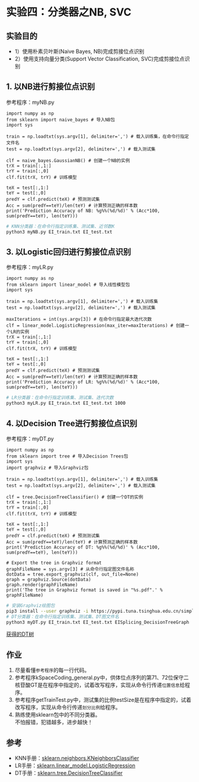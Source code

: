 # 实验四：分类器之NB, SVC

## 实验目的
* 1）使用朴素贝叶斯(Naive Bayes, NB)完成剪接位点识别
* 2）使用支持向量分类(Support Vector Classification, SVC)完成剪接位点识别

## 1. 以NB进行剪接位点识别
参考程序：myNB.py
```python3
import numpy as np
from sklearn import naive_bayes # 导入NB包
import sys

train = np.loadtxt(sys.argv[1], delimiter=',') # 载入训练集，在命令行指定文件名
test = np.loadtxt(sys.argv[2], delimiter=',') # 载入测试集

clf = naive_bayes.GaussianNB() # 创建一个NB的实例
trX = train[:,1:]
trY = train[:,0]
clf.fit(trX, trY) # 训练模型

teX = test[:,1:]
teY = test[:,0]
predY = clf.predict(teX) # 预测测试集
Acc = sum(predY==teY)/len(teY) # 计算预测正确的样本数
print('Prediction Accuracy of NB: %g%%(%d/%d)' % (Acc*100, sum(predY==teY), len(teY)))
```

```bash
# KNN分类器：在命令行指定训练集、测试集、近邻数K
python3 myNB.py EI_train.txt EI_test.txt
```

## 3. 以Logistic回归进行剪接位点识别
参考程序：myLR.py
```python3
import numpy as np
from sklearn import linear_model # 导入线性模型包
import sys

train = np.loadtxt(sys.argv[1], delimiter=',') # 载入训练集
test = np.loadtxt(sys.argv[2], delimiter=',') # 载入测试集

maxIterations = int(sys.argv[3]) # 在命令行指定最大迭代次数
clf = linear_model.LogisticRegression(max_iter=maxIterations) # 创建一个LR的实例
trX = train[:,1:]
trY = train[:,0]
clf.fit(trX, trY) # 训练模型

teX = test[:,1:]
teY = test[:,0]
predY = clf.predict(teX) # 预测测试集
Acc = sum(predY==teY)/len(teY) # 计算预测正确的样本数
print('Prediction Accuracy of LR: %g%%(%d/%d)' % (Acc*100, sum(predY==teY), len(teY)))
```

```bash
# LR分类器：在命令行指定训练集、测试集、迭代次数
python3 myLR.py EI_train.txt EI_test.txt 1000
```

## 4. 以Decision Tree进行剪接位点识别
参考程序：myDT.py
```python3
import numpy as np
from sklearn import tree # 导入Decision Trees包
import sys
import graphviz # 导入Graphviz包

train = np.loadtxt(sys.argv[1], delimiter=',') # 载入训练集
test = np.loadtxt(sys.argv[2], delimiter=',') # 载入测试集

clf = tree.DecisionTreeClassifier() # 创建一个DT的实例
trX = train[:,1:]
trY = train[:,0]
clf.fit(trX, trY) # 训练模型

teX = test[:,1:]
teY = test[:,0]
predY = clf.predict(teX) # 预测测试集
Acc = sum(predY==teY)/len(teY) # 计算预测正确的样本数
print('Prediction Accuracy of DT: %g%%(%d/%d)' % (Acc*100, sum(predY==teY), len(teY)))

# Export the tree in Graphviz format
graphFileName = sys.argv[3] # 从命令行指定图文件名称
dotData = tree.export_graphviz(clf, out_file=None)
graph = graphviz.Source(dotData)
graph.render(graphFileName)
print('The tree in Graphviz format is saved in "%s.pdf".' % graphFileName)
```

```bash
# 安装Graphviz绘图包
pip3 install --user graphviz -i https://pypi.tuna.tsinghua.edu.cn/simple
# DT分类器：在命令行指定训练集、测试集、DT图文件名
python3 myDT.py EI_train.txt EI_test.txt EISplicing_DecisionTreeGraph
```
[获得的DT树](https://github.com/ZhijunBioinf/Pattern-Recognition-and-Prediction/blob/master/Lab3_Classifiers_KNN-LR-DT/EISplicing_DecisionTreeGraph.pdf)

## 作业
1. 尽量看懂`参考程序`的每一行代码。
2. 参考程序kSpaceCoding_general.py中，供体位点序列的第71、72位保守二核苷酸GT是在程序中指定的，试着改写程序，实现从命令行传递`位置信息`给程序。
3. 参考程序getTrainTest.py中，测试集的比例testSize是在程序中指定的，试着改写程序，实现从命令行传递`划分比例`给程序。
4. 熟练使用sklearn包中的不同分类器。 <br>
不怕报错，犯错越多，进步越快！

## 参考
* KNN手册：[sklearn.neighbors.KNeighborsClassifier](https://scikit-learn.org/stable/modules/neighbors.html#nearest-neighbors-classification)
* LR手册：[sklearn.linear_model.LogisticRegression](https://scikit-learn.org/stable/modules/linear_model.html#logistic-regression)
* DT手册：[sklearn.tree.DecisionTreeClassifier](https://scikit-learn.org/stable/modules/tree.html#classification)
